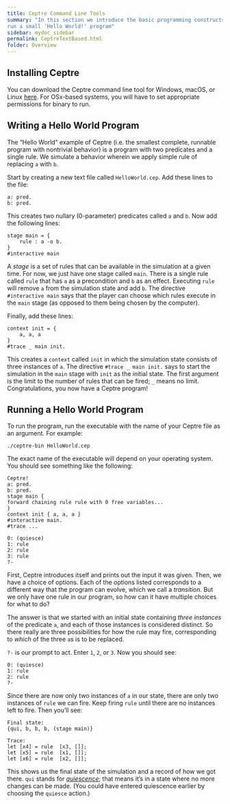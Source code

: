 ```yaml
---
title: Ceptre Command Line Tools
summary: "In this section we introduce the basic programming constructs of the Ceptre language and 
run a small 'Hello World!' program"
sidebar: mydoc_sidebar
permalink: CeptreTextBased.html
folder: Overview
---
```


## Installing Ceptre
You can download the Ceptre command line tool for Windows, macOS, or Linux 
[here](https://drive.google.com/drive/folders/0B6BJA78gViuAN3A0WlVkdXBjMk0?resourcekey=0-6HEBxccnrhn8TsEdxGiLiA&usp=sharing). For OSx-based systems, you will have to set appropriate permissions for binary to run.

## Writing a Hello World Program
The “Hello World” example of Ceptre (i.e. the smallest complete, runnable program with nontrivial 
behavior) is a program with two predicates and a single rule. We simulate a behavior wherein we apply simple rule of replacing `a` with `b`.

Start by creating a new text file called `HelloWorld.cep`. Add these lines to the file:
```
a: pred.
b: pred.
```

This creates two nullary (0-parameter) predicates called `a` and `b`. Now add the following lines:
```
stage main = {
    rule : a -o b.
}
#interactive main
```
A *stage* is a set of rules that can be available in the simulation at a given time. For now, we 
just have one stage called `main`. There is a single rule called `rule` that has `a` as a 
precondition and `b` as an effect. Executing `rule` will remove `a` from the simulation state and 
add `b`. The directive `#interactive main` says that the player can choose which rules 
execute in the `main` stage (as opposed to them being chosen by the computer).

Finally, add these lines:
```
context init = {
    a, a, a
}
#trace _ main init.
```
This creates a `context` called `init` in which the simulation state consists of three instances of 
`a`. The directive `#trace _ main init.` says to start the simulation in the `main` stage with `init`
as the initial state. The first argument is the limit to the number of rules that can be fired; 
`_` means no limit. Congratulations, you now have a Ceptre program!

## Running a Hello World Program
To run the program, run the executable with the name of your Ceptre file as an argument. For example:
```
./ceptre-bin HelloWorld.cep
```

The exact name of the executable will depend on your operating system. You should see something 
like the following:
```
Ceptre!
a: pred.
b: pred.
stage main {
forward chaining rule rule with 0 free variables...
}
context init { a, a, a }
#interactive main.
#trace ...

0: (quiesce)
1: rule
2: rule
3: rule
?-
```

First, Ceptre introduces itself and prints out the input it was given. Then, we have a choice of 
options. Each of the options listed corresponds to a different way that the program can evolve, which 
we call a *transition*. But we only have one rule in our program, so how can it have multiple 
choices for what to do?

The answer is that we started with an initial state containing *three instances* of the predicate 
`a`, and each of those instances is considered distinct. So there really are three possibilities for how 
the rule may fire, corresponding to *which* of the three `a`s is to be replaced.

`?-` is our prompt to act. Enter `1`, `2`, or `3`. Now you should see:
```
0: (quiesce)
1: rule
2: rule
?-
```

Since there are now only two instances of `a` in our state, there are only two instances of 
`rule` we can fire. Keep firing `rule` until there are no instances left to fire. Then you’ll see:
```
Final state:
{qui, b, b, b, (stage main)}

Trace:
let [x4] = rule  [x3, []];
let [x5] = rule  [x1, []];
let [x6] = rule  [x2, []];
```

This shows us the final state of the simulation and a record of how we got there. `qui` stands for 
[*quiescence*](Quiescence.html); that means it’s in a state where no more changes can be made. (You 
could have entered quiescence earlier by choosing the `quiesce` action.)
